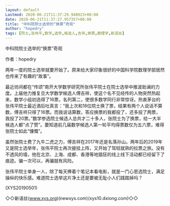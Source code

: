 ```yaml
---
layout: default
Lastmod: 2020-06-21T11:37:29.948923+00:00
date: 2020-06-21T11:37:27.957357+00:00
title: "中科院院士选举的“换票”奇观"
author: "hopedry"
tags: [院士,张伟平,数学,选举,候选人,吉祥,换票,数理学,新语丝]
---
```


中科院院士选举的“换票”奇观

作者：hopedry

两年一度的院士选举就要开始了。原来给大家印象很好的中国科学院数理学部居然也传来了有趣的“故事”。

最近坊间都在“传颂”南开大学数学研究所张伟平院士在院士选举中推波助澜的力度。上届他力推复旦大学数学候选人傅吉祥，使这个名不见经传的人物突然热起来，数学小组初选得了16票，名列第二，使很多数学同行非常惊讶。热衷茅台的张伟平院士最近酒后吐真言：“我上次和18位院士换了票，结果有两个人说话不算数，傅吉祥只得了16票。而我说话算数，答应换票的我都投了，还多投了两票，我投了20票。”数学参选院士候选人总共才二十多人，张院士为了换票，给一大半候选人都“点了赞”。要知道前几届数学候选人第一轮平均得票数仅为五六票，难得张院士如此“慷慨”。

虽然张院士费了九牛二虎之力，傅吉祥在2017年还是名落孙山。两年后的2019年又是院士选举年，张伟平院士再次披挂上阵，又开始了驾轻就熟的拉票之旅。没有不透风的墙，他在北京、上海、成都、香港等地猖狂的线上线下活动都已经留下了痕迹。骗一次可以，再骗就有风险。

张伟平院士单身一人，除了每天捧着个笔记本看电影，就是一门心思选院士，满足操纵的快乐感。难道院士选举这片净土还是要被无耻小人们践踏掉吗？

(XYS20190501)

◇◇新语丝(www.xys.org)(newxys.com)(xys10.dxiong.com)◇◇

